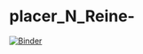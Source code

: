 # placer_N_Reine-
[![Binder](https://mybinder.org/badge_logo.svg)](https://mybinder.org/v2/gh/rania409/placer_N_Reine-/main)
